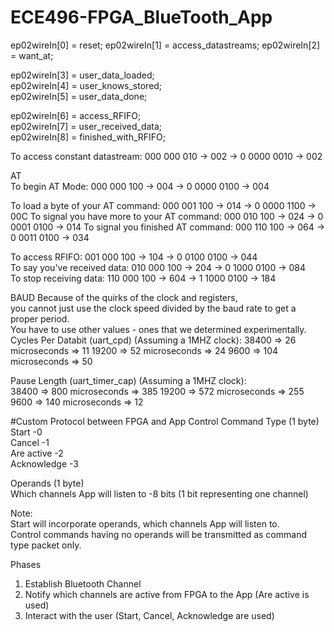 # ECE496-FPGA_BlueTooth_App

ep02wireIn[0] = reset; 
ep02wireIn[1] = access_datastreams;
ep02wireIn[2] = want_at;

ep02wireIn[3] = user_data_loaded;  
ep02wireIn[4] = user_knows_stored;  
ep02wireIn[5] = user_data_done;

ep02wireIn[6] = access_RFIFO;  
ep02wireIn[7] = user_received_data;  
ep02wireIn[8] = finished_with_RFIFO;

To access constant datastream: 000 000 010 -> 002 -> 0 0000 0010 -> 002

AT  
To begin AT Mode: 000 000 100 -> 004 -> 0 0000 0100 -> 004

To load a byte of your AT command: 000 001 100 -> 014 -> 0 0000 1100 -> 00C
To signal you have more to your AT command: 000 010 100 -> 024 -> 0 0001 0100 -> 014
To signal you finished AT command: 000 110 100 -> 064 -> 0 0011 0100 -> 034

To access RFIFO: 001 000 100 -> 104 -> 0 0100 0100 -> 044  
To say you've received data: 010 000 100 -> 204 -> 0 1000 0100 -> 084  
To stop receiving data: 110 000 100 -> 604 -> 1 1000 0100 -> 184

BAUD
Because of the quirks of the clock and registers,  
you cannot just use the clock speed divided by the baud rate to get a proper period.  
You have to use other values - ones that we determined experimentally.  
Cycles Per Databit (uart_cpd) (Assuming a 1MHZ clock):
38400 => 26 microseconds => 11
19200 => 52 microseconds => 24
9600 => 104 microseconds => 50

Pause Length (uart_timer_cap) (Assuming a 1MHZ clock):  
38400 => 800 microseconds => 385
19200 => 572 microseconds => 255
9600 => 140 microseconds => 12

#Custom Protocol between FPGA and App
Control Command Type (1 byte)  
Start		-0  
Cancel		-1  
Are active	-2   
Acknowledge	-3

Operands (1 byte)  
Which channels App will listen to	-8 bits (1 bit representing one channel)

Note:  
Start will incorporate operands, which channels App will listen to.  
Control commands having no operands will be transmitted as command type packet only.

Phases  
1. Establish Bluetooth Channel  
2. Notify which channels are active from FPGA to the App (Are active is used)  
3. Interact with the user (Start, Cancel, Acknowledge are used)
